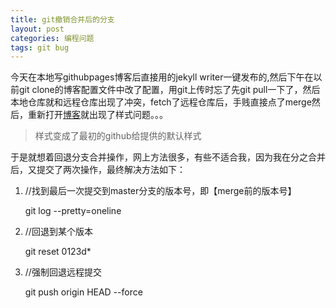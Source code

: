 ```yaml
---
title: git撤销合并后的分支
layout: post
categories: 编程问题
tags: git bug
---
```

今天在本地写githubpages博客后直接用的jekyll writer一键发布的,然后下午在以前git clone的博客配置文件中改了配置，用git上传时忘了先git pull一下了，然后本地仓库就和远程仓库出现了冲突，fetch了远程仓库后，手贱直接点了merge然后，重新打开[博客](https://amoteamame.github.io/)就出现了样式问题。。。

> 样式变成了最初的github给提供的默认样式

于是就想着回退分支合并操作，网上方法很多，有些不适合我，因为我在分之合并后，又提交了两次操作，最终解决方法如下：

1. //找到最后一次提交到master分支的版本号，即【merge前的版本号】

    git log --pretty=oneline

2. //回退到某个版本  

    git reset 0123d*

3. //强制回退远程提交

    git push origin HEAD --force